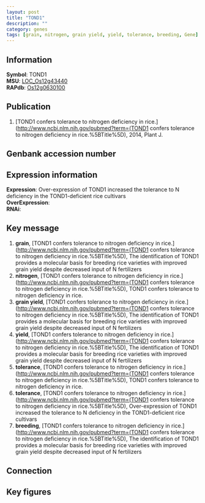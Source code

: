 ```yaml
---
layout: post
title: "TOND1"
description: ""
category: genes
tags: [grain, nitrogen, grain yield, yield, tolerance, breeding, Gene]
---
```


## Information
__Symbol__: TOND1  
__MSU__: [LOC_Os12g43440](http://rice.plantbiology.msu.edu/cgi-bin/ORF_infopage.cgi?orf=LOC_Os12g43440)  
__RAPdb__: [Os12g0630100](http://rapdb.dna.affrc.go.jp/viewer/gbrowse_details/irgsp1?name=Os12g0630100)  

## Publication
1. [TOND1 confers tolerance to nitrogen deficiency in rice.](http://www.ncbi.nlm.nih.gov/pubmed?term=(TOND1 confers tolerance to nitrogen deficiency in rice.%5BTitle%5D), 2014, Plant J.

## Genbank accession number

## Expression information
__Expression__: Over-expression of TOND1 increased the tolerance to N deficiency in the TOND1-deficient rice cultivars  
__OverExpression__:  
__RNAi__:  

## Key message
1. __grain__, [TOND1 confers tolerance to nitrogen deficiency in rice.](http://www.ncbi.nlm.nih.gov/pubmed?term=(TOND1 confers tolerance to nitrogen deficiency in rice.%5BTitle%5D),  The identification of TOND1 provides a molecular basis for breeding rice varieties with improved grain yield despite decreased input of N fertilizers
2. __nitrogen__, [TOND1 confers tolerance to nitrogen deficiency in rice.](http://www.ncbi.nlm.nih.gov/pubmed?term=(TOND1 confers tolerance to nitrogen deficiency in rice.%5BTitle%5D), TOND1 confers tolerance to nitrogen deficiency in rice.
3. __grain yield__, [TOND1 confers tolerance to nitrogen deficiency in rice.](http://www.ncbi.nlm.nih.gov/pubmed?term=(TOND1 confers tolerance to nitrogen deficiency in rice.%5BTitle%5D),  The identification of TOND1 provides a molecular basis for breeding rice varieties with improved grain yield despite decreased input of N fertilizers
4. __yield__, [TOND1 confers tolerance to nitrogen deficiency in rice.](http://www.ncbi.nlm.nih.gov/pubmed?term=(TOND1 confers tolerance to nitrogen deficiency in rice.%5BTitle%5D),  The identification of TOND1 provides a molecular basis for breeding rice varieties with improved grain yield despite decreased input of N fertilizers
5. __tolerance__, [TOND1 confers tolerance to nitrogen deficiency in rice.](http://www.ncbi.nlm.nih.gov/pubmed?term=(TOND1 confers tolerance to nitrogen deficiency in rice.%5BTitle%5D), TOND1 confers tolerance to nitrogen deficiency in rice.
6. __tolerance__, [TOND1 confers tolerance to nitrogen deficiency in rice.](http://www.ncbi.nlm.nih.gov/pubmed?term=(TOND1 confers tolerance to nitrogen deficiency in rice.%5BTitle%5D),  Over-expression of TOND1 increased the tolerance to N deficiency in the TOND1-deficient rice cultivars
7. __breeding__, [TOND1 confers tolerance to nitrogen deficiency in rice.](http://www.ncbi.nlm.nih.gov/pubmed?term=(TOND1 confers tolerance to nitrogen deficiency in rice.%5BTitle%5D),  The identification of TOND1 provides a molecular basis for breeding rice varieties with improved grain yield despite decreased input of N fertilizers

## Connection

## Key figures


